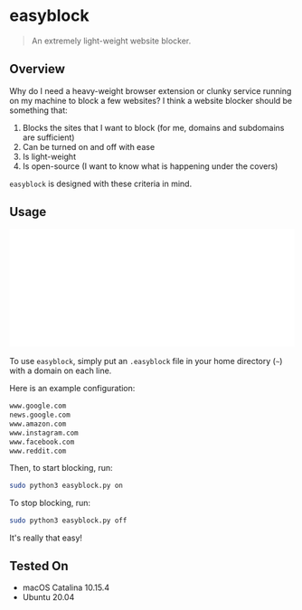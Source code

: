 # easyblock

> An extremely light-weight website blocker.

## Overview

Why do I need a heavy-weight browser extension or clunky service running on my machine to block a few websites?
I think a website blocker should be something that:

1. Blocks the sites that I want to block (for me, domains and subdomains are sufficient)
2. Can be turned on and off with ease
3. Is light-weight
4. Is open-source (I want to know what is happening under the covers)

`easyblock` is designed with these criteria in mind.

## Usage

![easyblock](./easyblock.svg)

To use `easyblock`, simply put an `.easyblock` file in your home directory (`~`) with a domain on each line.

Here is an example configuration:

```
www.google.com
news.google.com
www.amazon.com
www.instagram.com
www.facebook.com
www.reddit.com
```

Then, to start blocking, run:

```bash
sudo python3 easyblock.py on
```

To stop blocking, run:

```bash
sudo python3 easyblock.py off
```

It's really that easy!

## Tested On

- macOS Catalina 10.15.4
- Ubuntu 20.04
